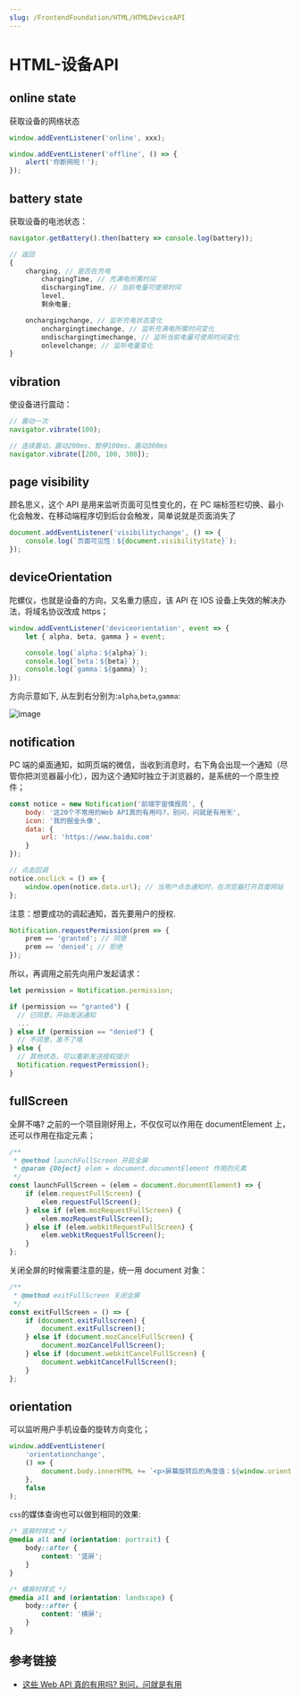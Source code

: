```yaml
---
slug: /FrontendFoundation/HTML/HTMLDeviceAPI
---
```

# HTML-设备API
 
## online state

获取设备的网络状态

```js
window.addEventListener('online', xxx);

window.addEventListener('offline', () => {
    alert('你断网啦！');
});
```

## battery state

获取设备的电池状态：

```js
navigator.getBattery().then(battery => console.log(battery));

// 返回
{
    charging, // 是否在充电
        chargingTime, // 充满电所需时间
        dischargingTime, // 当前电量可使用时间
        level,
        剩余电量;

    onchargingchange, // 监听充电状态变化
        onchargingtimechange, // 监听充满电所需时间变化
        ondischargingtimechange, // 监听当前电量可使用时间变化
        onlevelchange; // 监听电量变化
}
```

## vibration

使设备进行震动：

```js
// 震动一次
navigator.vibrate(100);

// 连续震动，震动200ms、暂停100ms、震动300ms
navigator.vibrate([200, 100, 300]);
```

## page visibility

顾名思义，这个 API 是用来监听页面可见性变化的，在 PC 端标签栏切换、最小化会触发、在移动端程序切到后台会触发，简单说就是页面消失了

```js
document.addEventListener('visibilitychange', () => {
    console.log(`页面可见性：${document.visibilityState}`);
});
```

## deviceOrientation

陀螺仪，也就是设备的方向，又名重力感应，该 API 在 IOS 设备上失效的解决办法，将域名协议改成 https；

```js
window.addEventListener('deviceorientation', event => {
    let { alpha, beta, gamma } = event;

    console.log(`alpha：${alpha}`);
    console.log(`beta：${beta}`);
    console.log(`gamma：${gamma}`);
});
```

方向示意如下, 从左到右分别为:`alpha`,`beta`,`gamma`:

![image](/assets/2021-3-9/deviceor.png)

## notification

PC 端的桌面通知，如网页端的微信，当收到消息时，右下角会出现一个通知（尽管你把浏览器最小化），因为这个通知时独立于浏览器的，是系统的一个原生控件；

```js
const notice = new Notification('前端宇宙情报局', {
    body: '这20个不常用的Web API真的有用吗?，别问，问就是有用🈶',
    icon: '我的掘金头像',
    data: {
        url: 'https://www.baidu.com'
    }
});

// 点击回调
notice.onclick = () => {
    window.open(notice.data.url); // 当用户点击通知时，在浏览器打开百度网站
};
```

注意：想要成功的调起通知，首先要用户的授权.

```js
Notification.requestPermission(prem => {
    prem == 'granted'; // 同意
    prem == 'denied'; // 拒绝
});
```

所以，再调用之前先向用户发起请求：

```js
let permission = Notification.permission;

if (permission == "granted") {
  // 已同意，开始发送通知
  ...
} else if (permission == "denied") {
  // 不同意，发不了咯
} else {
  // 其他状态，可以重新发送授权提示
  Notification.requestPermission();
}
```

## fullScreen

全屏不咯? 之前的一个项目刚好用上，不仅仅可以作用在 documentElement 上，还可以作用在指定元素；

```js
/**
 * @method launchFullScreen 开启全屏
 * @param {Object} elem = document.documentElement 作用的元素
 */
const launchFullScreen = (elem = document.documentElement) => {
    if (elem.requestFullScreen) {
        elem.requestFullScreen();
    } else if (elem.mozRequestFullScreen) {
        elem.mozRequestFullScreen();
    } else if (elem.webkitRequestFullScreen) {
        elem.webkitRequestFullScreen();
    }
};
```

关闭全屏的时候需要注意的是，统一用 document 对象：

```js
/**
 * @method exitFullScreen 关闭全屏
 */
const exitFullScreen = () => {
    if (document.exitFullscreen) {
        document.exitFullscreen();
    } else if (document.mozCancelFullScreen) {
        document.mozCancelFullScreen();
    } else if (document.webkitCancelFullScreen) {
        document.webkitCancelFullScreen();
    }
};
```

## orientation

可以监听用户手机设备的旋转方向变化；

```js
window.addEventListener(
    'orientationchange',
    () => {
        document.body.innerHTML += `<p>屏幕旋转后的角度值：${window.orientation}</p>`;
    },
    false
);
```

`css`的媒体查询也可以做到相同的效果:

```css
/* 竖屏时样式 */
@media all and (orientation: portrait) {
    body::after {
        content: '竖屏';
    }
}

/* 横屏时样式 */
@media all and (orientation: landscape) {
    body::after {
        content: '横屏';
    }
}
```

## 参考链接

-   [这些 Web API 真的有用吗? 别问，问就是有用](https://juejin.im/post/5d5df391e51d453b1e478ad0)